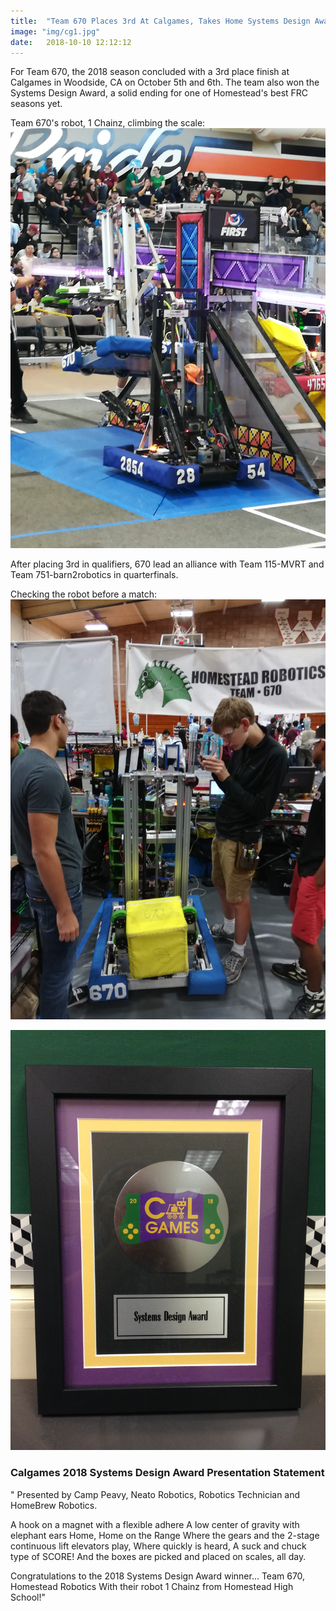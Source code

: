 ```yaml
---
title:  "Team 670 Places 3rd At Calgames, Takes Home Systems Design Award"
image: "img/cg1.jpg"
date:   2018-10-10 12:12:12
---
```


For Team 670, the 2018 season concluded with a 3rd place finish at Calgames in Woodside, CA on October 5th and 6th.
The team also won the Systems Design Award, a solid ending for one of Homestead's best FRC seasons yet.


Team 670's robot, 1 Chainz, climbing the scale:
![Pulling off a nice climb in the endgame](/img/IMG_20181006_104525.jpg)


After placing 3rd in qualifiers, 670 lead an alliance with Team 115-MVRT and Team 751-barn2robotics in quarterfinals. 


Checking the robot before a match:
![Ben and Nick working in the pit before a match](/img/pit1.jpg)



![The Systems Design Award](https://github.com/team670updates/team670updates.github.io/blob/master/img/Systems%20Design%20Award.JPG)
### Calgames 2018 Systems Design Award Presentation Statement

" Presented by Camp Peavy, Neato Robotics, Robotics Technician and HomeBrew Robotics.

A hook on a magnet with a flexible adhere
A low center of gravity with elephant ears
Home, Home on the Range
Where the gears and the 2-stage continuous lift elevators play,
Where quickly is heard, 
A suck and chuck type of SCORE!
And the boxes are picked and placed on scales, all day.

Congratulations to the 2018 Systems Design Award winner… 
Team 670, Homestead Robotics With their robot 1 Chainz from Homestead High School!"
